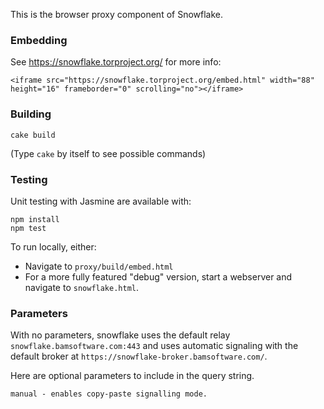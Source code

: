 This is the browser proxy component of Snowflake.

### Embedding

See https://snowflake.torproject.org/ for more info:
```
<iframe src="https://snowflake.torproject.org/embed.html" width="88" height="16" frameborder="0" scrolling="no"></iframe>
```

### Building

```
cake build
```
(Type `cake` by itself to see possible commands)

### Testing

Unit testing with Jasmine are available with:
```
npm install
npm test
```

To run locally, either:
- Navigate to `proxy/build/embed.html`
- For a more fully featured "debug" version,
  start a webserver and navigate to `snowflake.html`.

### Parameters

With no parameters,
snowflake uses the default relay `snowflake.bamsoftware.com:443` and
uses automatic signaling with the default broker at
`https://snowflake-broker.bamsoftware.com/`.

Here are optional parameters to include in the query string.
```
manual - enables copy-paste signalling mode.
```
